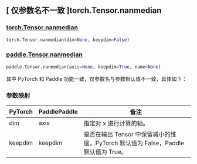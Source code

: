 ## [ 仅参数名不一致 ]torch.Tensor.nanmedian

### [torch.Tensor.nanmedian](https://pytorch.org/docs/stable/generated/torch.Tensor.nanmedian.html)

```python
torch.Tensor.nanmedian(dim=None, keepdim=False)
```

### [paddle.Tensor.nanmedian](https://www.paddlepaddle.org.cn/documentation/docs/zh/develop/api/paddle/Tensor_cn.html#nanmedian-axis-none-keepdim-true-name-none)

```python
paddle.Tensor.nanmedian(axis=None, keepdim=True, name=None)
```

其中 PyTorch 和 Paddle 功能一致，仅参数名与参数默认值不一致，具体如下：

### 参数映射

| PyTorch | PaddlePaddle | 备注 |
| ------- | ------------ | -- |
| dim     | axis         | 指定对 x 进行计算的轴。 |
| keepdim | keepdim      | 是否在输出 Tensor 中保留减小的维度，PyTorch 默认值为 False，Paddle 默认值为 True。 |
